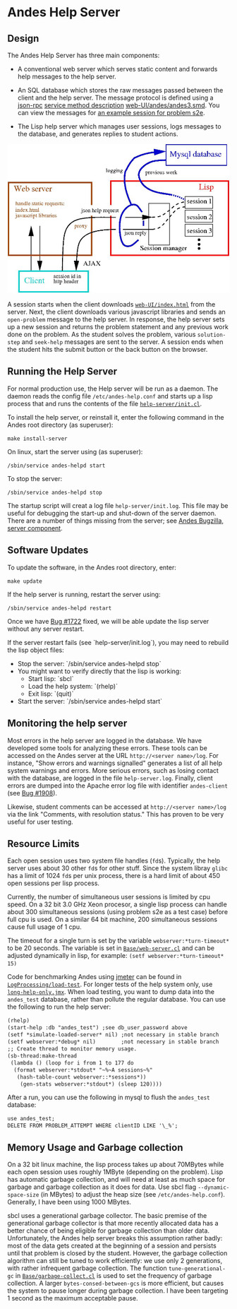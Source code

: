 # Andes Help Server #

## Design ##

The Andes Help Server has three main components:

* A conventional web server which serves static content and
  forwards help messages to the help server.

* An SQL database which stores the raw messages passed between the 
  client and the help server. The message protocol is defined using a
  [json-rpc](http://www.jsonrpc.org)
  [service method description](http://dojotoolkit.org/reference-guide/dojox/rpc/smd.html)
  [web-UI/andes/andes3.smd](../web-UI/andes/andes3.smd).
  You can view the messages for 
  [an example session for problem s2e](../web-UI/Documentation/AsuDocs/nokes-example-json.txt).

* The Lisp help server which manages user sessions, logs messages to
  the database, and generates replies to student actions.

![server diagram](arch.jpg)

A session starts when the client downloads 
[`web-UI/index.html`](../web-UI/index.html)
from the server.  Next, the client downloads various javascript
libraries and sends an `open-problem` message to the help
server.  In response, the help server sets up a new session and returns
the problem statement and any previous work done on the problem. 
As the student solves the problem, various `solution-step`
and `seek-help` messages are sent to the server. 
A session ends when the student hits the submit button or the back
button on the browser. 

## Running the Help Server ##

For normal production use, the Help server will be run as a daemon. 
The daemon reads the config file `/etc/andes-help.conf`
and starts up a lisp process that and runs the contents
of the file <a href="../help-server/init.cl">
`help-server/init.cl`</a>. 

To install the help server, or reinstall it, enter the following
command in the Andes root directory (as superuser):

    make install-server


On linux, start the server using (as superuser):

    /sbin/service andes-helpd start

To stop the server:

    /sbin/service andes-helpd stop

The startup script will creat a log file `help-server/init.log`. 
This file may be useful for debugging the start-up and shut-down 
of the server daemon. 
There are a number of things missing from the server; see
<a href="http://www.andestutor.org/bugzilla/buglist.cgi?query_format=advanced&amp;short_desc_type=allwordssubstr&amp;short_desc=&amp;product=Andes&amp;component=server&amp;long_desc_type=substring&amp;long_desc=&amp;bug_file_loc_type=allwordssubstr&amp;bug_file_loc=&amp;keywords_type=allwords&amp;keywords=&amp;bug_status=NEW&amp;bug_status=ASSIGNED&amp;bug_status=REOPENED&amp;emailassigned_to1=1&amp;emailtype1=substring&amp;email1=&amp;emailassigned_to2=1&amp;emailreporter2=1&amp;emailcc2=1&amp;emailtype2=substring&amp;email2=&amp;bugidtype=include&amp;bug_id=&amp;chfieldfrom=&amp;chfieldto=Now&amp;chfieldvalue=&amp;cmdtype=doit&amp;order=Reuse+same+sort+as+last+time&amp;field0-0-0=noop&amp;type0-0-0=noop&amp;value0-0-0=">Andes Bugzilla, server component</a>.


## Software Updates ##

To update the software, in the Andes root directory, enter: 

    make update

If the help server is running, restart the server using:

    /sbin/service andes-helpd restart

Once we have <a href="http://www.andestutor.org/bugzilla/show_bug.cgi?id=1722">Bug #1722</a> fixed, we will be able update the lisp server without any server
restart. 

<p id="recompile">If the server restart fails (see `help-server/init.log`), 
you may need to rebuild the lisp object files:
<ul>
  <li>Stop the server:  `/sbin/service andes-helpd stop`
  <li>You might want to verify directly that the lisp is working: 
       <ul>
         <li>Start lisp:  `sbcl` 
         <li>Load the help system:   `(rhelp)`
         <li>Exit lisp:   `(quit)`
       </ul>
  <li>Start the server:   `/sbin/service andes-helpd start`
</ul>

## Monitoring the help server ##

Most errors in the help server are logged in the database.   We have 
developed some tools for analyzing these errors.  These tools can be
accessed on the Andes server at the URL  `http://<server name>/log`.  For instance,
"Show errors and warnings signalled" generates a list of all help system warnings and errors. 
More serious errors, such as losing contact with the database,
are logged in the file `help-server.log`.   Finally, client
errors are dumped into the Apache error log file with identifier `andes-client`
(see <a href="http://www.andestutor.org/bugzilla/show_bug.cgi?id=1908">Bug #1908</a>).

Likewise, student comments can be accessed at `http://<server name>/log`
via the link "Comments, with resolution status."
This has proven to be very useful for user testing.

## Resource Limits ##

Each open session uses two system file handles (`fd`s). 
Typically, the help server uses about 30 other `fd`s for other stuff. 
Since the system libray `glibc` has a limit of 1024 `fd`s per
unix process, there is a hard limit of about 450 open sessions per lisp process. 

Currently, the number of simultaneous user sessions is limited by cpu speed. 
On a 32 bit 3.0 GHz Xeon procesor, a single lisp process can handle about
300 simultaneous sessions (using problem s2e as a test case) before full cpu
is used.   On a similar 64 bit machine, 200 simultaneous sessions cause
full usage of 1 cpu.

The timeout for a single turn is set by the variable 
`webserver:*turn-timeout*` to be 20 seconds.   The variable is 
set in [`Base/web-server.cl`](../Base/web-server.cl)
and can be adjusted dynamically in lisp, for example: 
`(setf webserver:*turn-timeout* 15)`

Code for benchmarking Andes using [jmeter](http://jakarta.apache.org/jmeter)
can be found in [`LogProcessing/load-test`](../LogProcessing/load-test).   For longer tests of the help system only, use
[`long-help-only.jmx`](../LogProcessing/load-test/long-help-only.jmx).   When load testing, you want to dump data into
the `andes_test` database, rather than pollute the regular database. 
You can use the following to run the help server:

    (rhelp)
    (start-help :db "andes_test") ;see db_user_password above
    (setf *simulate-loaded-server* nil) ;not necessary in stable branch
    (setf webserver:*debug* nil)        ;not necessary in stable branch
    ;; Create thread to monitor memory usage.
    (sb-thread:make-thread 
     (lambda () (loop for i from 1 to 177 do 
      (format webserver:*stdout* "~%~A sessions~%" 
       (hash-table-count webserver::*sessions*)) 
        (gen-stats webserver:*stdout*) (sleep 120))))

After a run, you can use the following in mysql to flush the
`andes_test` database:

    use andes_test;
    DELETE FROM PROBLEM_ATTEMPT WHERE clientID LIKE '\_%';


## Memory Usage and Garbage collection ##

On a 32 bit linux machine, the lisp process takes up about 
70MBytes while each open session uses roughly 1MByte (depending
on the problem).   Lisp has automatic garbage collection, and 
will need at least as much space for garbage and garbage collection
as it does for data.   Use sbcl flag `--dynamic-space-size`
(in MBytes) to adjust the heap size 
(see `/etc/andes-help.conf`). 
Generally, I have been using 1000 MBytes.

sbcl uses a generational garbage collector.   The basic premise
of the generational garbage collector is that more recently allocated 
data has a better chance of being eligible for garbage collection than
older data.   Unfortunately, the Andes help server breaks this assumption
rather badly:   most of the data gets created at the beginning of a session
and persists until that problem is closed by the student. 
However, the garbage collection algorithm can still be tuned to work 
efficiently:   we use only 2 generations, with rather infrequent
garbage collection.   The function `tune-generational-gc` 
in [`Base/garbage-collect.cl`](../Base/garbage-collect.cl)
is used to set the frequency of garbage collection. 
A larger `bytes-consed-between-gcs` is more efficient,
but causes the system to pause longer during garbage collection. 
I have been targeting 1 second as the maximum acceptable pause. 
